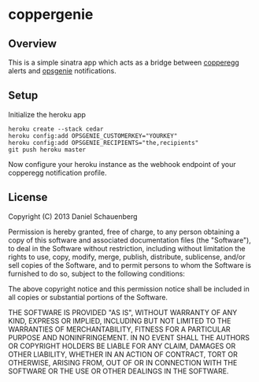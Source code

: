 # coppergenie

## Overview
This is a simple sinatra app which acts as a bridge between
[copperegg](http://copperegg.com) alerts and
[opsgenie](http://www.opsgenie.com/) notifications.

## Setup
Initialize the heroku app
```
heroku create --stack cedar
heroku config:add OPSGENIE_CUSTOMERKEY="YOURKEY"
heroku config:add OPSGENIE_RECIPIENTS="the,recipients"
git push heroku master
```

Now configure your heroku instance as the webhook endpoint of your copperegg
notification profile.

## License

Copyright (C) 2013 Daniel Schauenberg

Permission is hereby granted, free of charge, to any person obtaining a copy of
this software and associated documentation files (the "Software"), to deal in
the Software without restriction, including without limitation the rights to
use, copy, modify, merge, publish, distribute, sublicense, and/or sell copies
of the Software, and to permit persons to whom the Software is furnished to do
so, subject to the following conditions:

The above copyright notice and this permission notice shall be included in all
copies or substantial portions of the Software.

THE SOFTWARE IS PROVIDED "AS IS", WITHOUT WARRANTY OF ANY KIND, EXPRESS OR
IMPLIED, INCLUDING BUT NOT LIMITED TO THE WARRANTIES OF MERCHANTABILITY,
FITNESS FOR A PARTICULAR PURPOSE AND NONINFRINGEMENT. IN NO EVENT SHALL THE
AUTHORS OR COPYRIGHT HOLDERS BE LIABLE FOR ANY CLAIM, DAMAGES OR OTHER
LIABILITY, WHETHER IN AN ACTION OF CONTRACT, TORT OR OTHERWISE, ARISING FROM,
OUT OF OR IN CONNECTION WITH THE SOFTWARE OR THE USE OR OTHER DEALINGS IN THE
SOFTWARE.

